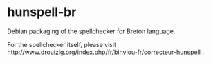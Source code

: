 hunspell-br
===========

Debian packaging of the spellchecker for Breton language.

For the spellchecker itself, please visit http://www.drouizig.org/index.php/fr/binviou-fr/correcteur-hunspell .
